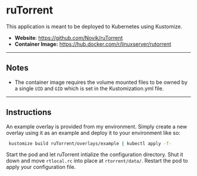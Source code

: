 # ruTorrent

This application is meant to be deployed to Kubernetes using Kustomize.

* **Website**: https://github.com/Novik/ruTorrent
* **Container Image:** https://hub.docker.com/r/linuxserver/rutorrent

<hr>

## Notes

* The container image requires the volume mounted files to be owned by a single `UID` and `GID` which is set in the Kustomization.yml file.

<hr>

## Instructions

An example overlay is provided from my environment. Simply create a new overlay using it as an example and deploy it to your environment like so:

   ```bash
    kustomize build ruTorrent/overlays/example | kubectl apply -f-
   ```

Start the pod and let ruTorrent intialize the configuration directory. Shut it down and move `rtlocal.rc` into place at `rtorrent/data/`. Restart the pod to apply your configuration file. 
